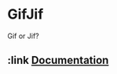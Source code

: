 # GifJif

Gif or Jif? 

## :link [Documentation](https://tomportfolio.netlify.app/posts/2023-01-14-gifjifgame/)
